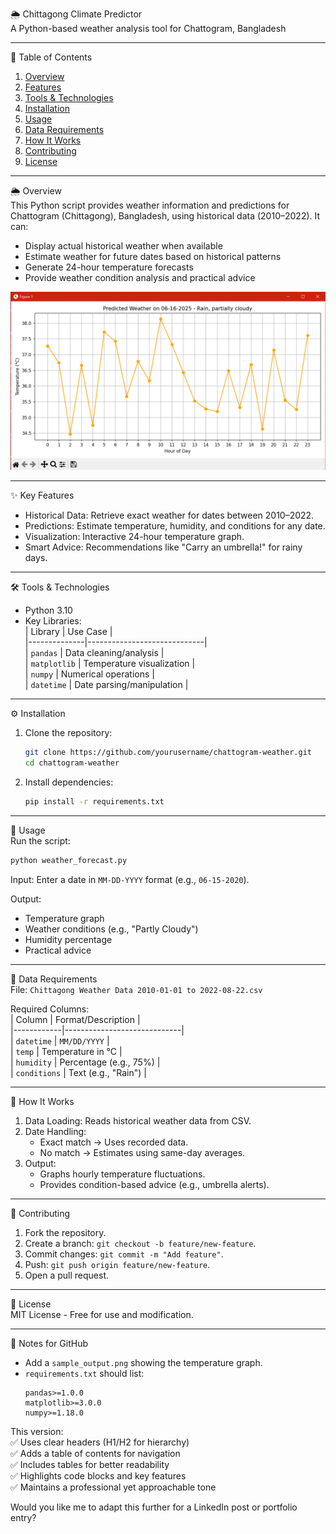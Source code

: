  🌦️ Chittagong Climate Predictor  
A Python-based weather analysis tool for Chattogram, Bangladesh  

---

 📖 Table of Contents  
1. [Overview](-overview)  
2. [Features](-key-features)  
3. [Tools & Technologies](-tools--technologies)  
4. [Installation](-installation)  
5. [Usage](-usage)  
6. [Data Requirements](-data-requirements)  
7. [How It Works](-how-it-works)  
8. [Contributing](-contributing)  
9. [License](-license)  

---

 🌦️ Overview  
This Python script provides weather information and predictions for Chattogram (Chittagong), Bangladesh, using historical data (2010–2022). It can:  
- Display actual historical weather when available  
- Estimate weather for future dates based on historical patterns  
- Generate 24-hour temperature forecasts  
- Provide weather condition analysis and practical advice  

![Sample Output](./sample_output.png)  

---

 ✨ Key Features  
- Historical Data: Retrieve exact weather for dates between 2010–2022.  
- Predictions: Estimate temperature, humidity, and conditions for any date.  
- Visualization: Interactive 24-hour temperature graph.  
- Smart Advice: Recommendations like "Carry an umbrella!" for rainy days.  

---

 🛠️ Tools & Technologies  
- Python 3.10  
- Key Libraries:  
  | Library       | Use Case                     |  
  |--------------|-----------------------------|  
  | `pandas`     | Data cleaning/analysis       |  
  | `matplotlib` | Temperature visualization    |  
  | `numpy`      | Numerical operations         |  
  | `datetime`   | Date parsing/manipulation    |  

---

 ⚙️ Installation  
1. Clone the repository:  
   ```bash  
   git clone https://github.com/yourusername/chattogram-weather.git  
   cd chattogram-weather  
   ```  

2. Install dependencies:  
   ```bash  
   pip install -r requirements.txt  
   ```  

---

 🚀 Usage  
Run the script:  
```bash  
python weather_forecast.py  
```  
Input: Enter a date in `MM-DD-YYYY` format (e.g., `06-15-2020`).  

Output:  
- Temperature graph  
- Weather conditions (e.g., "Partly Cloudy")  
- Humidity percentage  
- Practical advice  

---

 📂 Data Requirements  
File: `Chittagong Weather Data 2010-01-01 to 2022-08-22.csv`  

Required Columns:  
| Column      | Format/Description           |  
|------------|-----------------------------|  
| `datetime` | `MM/DD/YYYY`                |  
| `temp`     | Temperature in °C           |  
| `humidity` | Percentage (e.g., 75%)      |  
| `conditions` | Text (e.g., "Rain")       |  

---

 🔧 How It Works  
1. Data Loading: Reads historical weather data from CSV.  
2. Date Handling:  
   - Exact match → Uses recorded data.  
   - No match → Estimates using same-day averages.  
3. Output:  
   - Graphs hourly temperature fluctuations.  
   - Provides condition-based advice (e.g., umbrella alerts).  

---

 🤝 Contributing  
1. Fork the repository.  
2. Create a branch: `git checkout -b feature/new-feature`.  
3. Commit changes: `git commit -m "Add feature"`.  
4. Push: `git push origin feature/new-feature`.  
5. Open a pull request.  

---

 📜 License  
MIT License - Free for use and modification.  

--- 

 📌 Notes for GitHub  
- Add a `sample_output.png` showing the temperature graph.  
- `requirements.txt` should list:  
  ```  
  pandas>=1.0.0  
  matplotlib>=3.0.0  
  numpy>=1.18.0  
  ```  

This version:  
✅ Uses clear headers (H1/H2 for hierarchy)  
✅ Adds a table of contents for navigation  
✅ Includes tables for better readability  
✅ Highlights code blocks and key features  
✅ Maintains a professional yet approachable tone  

Would you like me to adapt this further for a LinkedIn post or portfolio entry?

